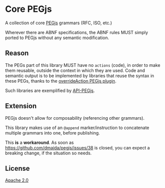 # Core PEGjs

A collection of core [PEGjs](https://github.com/dmajda/pegjs) grammars (RFC, ISO, etc.)

Wherever there are ABNF specifications, the ABNF rules MUST simply ported to PEGjs without any semantic modification.


## Reason

The PEGs part of this library MUST have no `actions` (code), in order to make them reusable, outside the context in which they are used. Code and semantic output is to be implemented by libraries that reuse the syntax in these PEGs, thanks to the [overrideAction PEGjs plugin](https://github.com/andreineculau/pegjs-override-action).

Such libraries are exemplified by [API-PEGjs](https://github.com/andreineculau/api-pegjs).


## Extension

PEGjs doesn't allow for composability (referencing other grammars).

This library makes use of an `@append` marker/instruction to concatenate multiple grammars into one, before publishing.

This __is__ a __workaround__. As soon as https://github.com/dmajda/pegjs/issues/38 is closed, you can expect a breaking change, if the situation so needs.


## License

[Apache 2.0](LICENSE)
